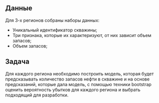 ## Данные
Для 3-х регионов собраны наборы данных:
- Уникальный идентификатор скважины;
- Три признака, которые их характеризуют, от них зависит объем запасов;
- Объем запасов;
## Задача
Для каждого региона необходимо построить модель, которая будет предсказывать количество запасов нефти в скважине и на основе предсказаний, которые дала модель, с помощью техники bootstrap оценить вероятность убытков для каждого региона и выбрать подходящий для разработки.
